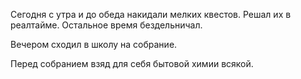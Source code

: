 Сегодня с утра и до обеда накидали мелких квестов. Решал их в реалтайме.
Остальное время бездельничал.

Вечером сходил в школу на собрание.

Перед собранием взяд для себя бытовой химии всякой.